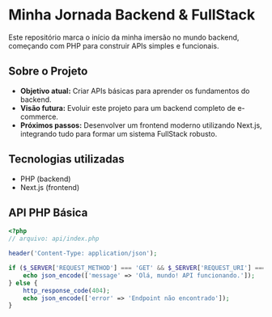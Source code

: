 # Minha Jornada Backend & FullStack

Este repositório marca o início da minha imersão no mundo backend, começando com PHP para construir APIs simples e funcionais.

## Sobre o Projeto

- **Objetivo atual:** Criar APIs básicas para aprender os fundamentos do backend.  
- **Visão futura:** Evoluir este projeto para um backend completo de e-commerce.  
- **Próximos passos:** Desenvolver um frontend moderno utilizando Next.js, integrando tudo para formar um sistema FullStack robusto.

## Tecnologias utilizadas

- PHP (backend)  
- Next.js (frontend)

## API PHP Básica

```php
<?php
// arquivo: api/index.php

header('Content-Type: application/json');

if ($_SERVER['REQUEST_METHOD'] === 'GET' && $_SERVER['REQUEST_URI'] === '/api/hello') {
    echo json_encode(['message' => 'Olá, mundo! API funcionando.']);
} else {
    http_response_code(404);
    echo json_encode(['error' => 'Endpoint não encontrado']);
}
